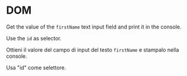 # DOM

Get the value of the `firstName` text input field and print it in the console.

Use the `id` as selector.

Ottieni il valore del campo di input del testo `firstName` e stampalo nella console.

Usa "id" come selettore.
